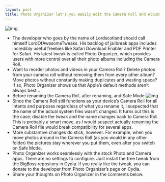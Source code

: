 ```yaml
---
layout: post
title: Photo Organizer let's you easily edit the Camera Roll and Albums
---
```

![img](http://media.idownloadblog.com/wp-content/uploads/2013/02/photo-organizer.jpg)
* The developer who goes by the name of Lordscotland should call himself LordOfAwesomeTweaks. His backlog of jailbreak apps includes incredibly useful freebies like Safari Download Enabler and PDF Printer for Safari. His latest tweak is called Photo Organizer, which provides users with more control over all their photo albums including the Camera Roll.
* Want to reorder photos and videos in your Camera Roll? Delete photos from your camera roll without removing them from every other album? Move photos without constantly making duplicates and wasting space? If so, Photo Organizer shows us that Apple’s default methods aren’t always best…
* Before renaming the Camera Roll, after renaming, and Safe Mode
![img](http://media.idownloadblog.com/wp-content/uploads/2013/02/Photo-Organizer-Safemode.jpg)
* Since the Camera Roll still functions as your device’s Camera Roll for all intents and purposes regardless of what you rename it, I suspected that the name of the actual system files wasn’t changed. It turns out this is the case; disable the tweak and the name changes back to Camera Roll. This is probably a smart move, as I would suspect actually renaming the Camera Roll file would break compatibility for several apps.
* More substantive changes do stick, however. For example, when you move photos around in the Camera Roll (as you would in any other folder) the pictures stay wherever you put them, even after you switch on Safe Mode.
* Photo Organizer works seamlessly with the stock Photo and Camera apps. There are no settings to configure. Just install the free tweak from the BigBoss repository in Cydia. If you really like the tweak, you can donate to the developer from Photo Organizer’s page on Cydia.
* Share your thoughts on Photo Organizer in the comments below.

